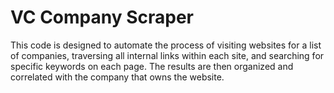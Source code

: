 # VC Company Scraper
This code is designed to automate the process of visiting websites for a list of companies, traversing all internal links within each site, and searching for specific keywords on each page. The results are then organized and correlated with the company that owns the website.